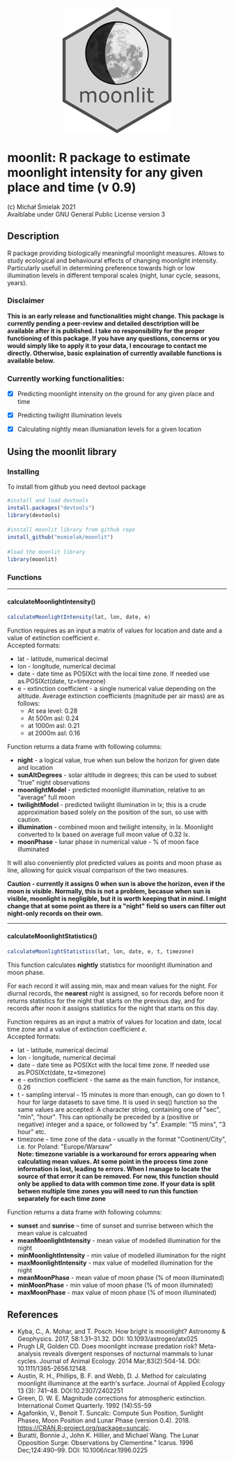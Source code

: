 

<p align="center">
  <img align="center" src="graphics/moonlit_logo.png" width="250px"/>
</p>

# moonlit: R package to estimate moonlight intensity for any given place and time (v 0.9)


(c) Michał Śmielak 2021  
Avaiblabe under GNU General Public License version 3

## Description

R package providing biologically meaningful moonlight measures. Allows to study ecological and behavioural effects of changing moonlight intensity.
Particularly usefull in determining preference towards high or low illumination levels in different temporal scales (night, lunar cycle, seasons, years).


### Disclaimer

__This is an early release and functionalities might change. This package is currently pending a peer-review and detailed desctription will be available after it is published. I take no responsibility for the proper functioning of this package. If you have any questions, concerns or you would simply like to apply it to your data, I encourage to contact me directly. Otherwise, basic explaination of currently available functions is available below.__


### Currently working functionalities:

- [x] Predicting moonlight intensity on the ground for any given place and time
- [x] Predicting twilight illumination levels 
- [x] Calculating nightly mean illumianation levels for a given location



## Using the moonlit library
### Installing
To install from github you need devtool package

```R
#install and load devtools
install.packages("devtools")
library(devtools)

#install moonlit library from github repo
install_github("msmielak/moonlit")

#load the moonlit library
library(moonlit)
```

### Functions
---

#### calculateMoonlightIntensity()


```R
calculateMoonlightIntensity(lat, lon, date, e)
```
Function requires as an input a matrix of values for location and date and a value of extinction coefficient *e*.  
Accepted formats:

* lat - latitude, numerical decimal
* lon - longitude, numerical decimal
* date - date time as POSIXct with the local time zone. If needed use as.POSIXct(date, tz=timezone)
* e - extinction coefficient - a single numerical value depending on the altitude. Average extinction coefficients (magnitude per air mass) are as follows:
  - At sea level: 0.28
  - At 500m asl: 0.24
  - at 1000m asl: 0.21
  - at 2000m asl: 0.16

Function returns a data frame with following columns:

* **night** - a logical value, true when sun below the horizon for given date and location
* **sunAltDegrees** - solar altitude in degrees; this can be used to subset "true" night observations
* **moonlightModel** - predicted moonlight illumination, relative to an "average" full moon
* **twilightModel** - predicted twilight illumination in lx; this is a crude approximation based solely on the position of the sun, so use with caution.
* **illumination** - combined moon and twilight intensity, in lx. Moonlight converted to lx based on average full moon value of 0.32 lx.
* **moonPhase** - lunar phase in numerical value - % of moon face illuminated

It will also conveniently plot predicted values as points and moon phase as line, allowing for quick visual comparison of the two measures.

**Caution -  currently it assigns 0 when sun is above the horizon, even if the moon is visible. Normally, this is not a problem, becasue when sun is visible, moonlight is negligible, but it is worth keeping that in mind. I might change that at some point as there is a "night" field so users can filter out night-only records on their own.**

---
#### calculateMoonlightStatistics()
```R
calculateMoonlightStatistics(lat, lon, date, e, t, timezone)
```

This function calculates **nightly** statistics for moonlight illumination and moon phase.

For each record it will assing min, max and mean values for the night. For diurnal records, the **nearest** night is assigned, so for records before noon it returns statistics for the night that starts on the previous day, and for records after noon it assigns statistics for the night that starts on this day.

Function requires as an input a matrix of values for location and date, local time zone and a value of extinction coefficient *e*.  
Accepted formats: 

* lat - latitude, numerical decimal
* lon - longitude, numerical decimal
* date - date time as POSIXct with the local time zone. If needed use as.POSIXct(date, tz=timezone)
* e - extinction coefficient - the same as the main function, for instance, 0.26
* t - sampling interval -  15 minutes is more than enough, can go down to 1 hour for large datasets to save time.
It is used in seq() function so the same values are accepted: A character string, containing one of "sec", "min", "hour". This can optionally be preceded by a (positive or negative) integer and a space, or followed by "s". Example: "15 mins", "3 hour" etc.
* timezone - time zone of the data - usually in the format "Continent/City", i.e. for Poland: "Europe/Warsaw"  
**Note: timezone variable is a workaround for errors appearing when calculating mean values. At some point in the process time zone information is lost, leading to errors. When I manage to locate the source of that error it can be removed. For now, this function should only be applied to data with common time zone. If your data is split betwen multiple time zones you will need to run this function separately for each time zone**


Function returns a data frame with following columns:

*	**sunset** and **sunrise** – time of sunset and sunrise between which the mean value is calcuated 
* **meanMoonlightIntensity** - mean value of modelled illumination for the night
* **minMoonlightIntensity** - min value of modelled illumination for the night
* **maxMoonlightIntensity** - max value of modelled illumination for the night
* **meanMoonPhase** - mean value of moon phase (% of moon illuminated)
* **minMoonPhase** - min value of moon phase (% of moon illuminated)
* **maxMoonPhase** - max value of moon phase (% of moon illuminated)



## References

* Kyba, C., A. Mohar, and T. Posch. How bright is moonlight? Astronomy & Geophysics. 2017, 58:1.31–31.32. DOI: 10.1093/astrogeo/atx025  
* Prugh LR, Golden CD. Does moonlight increase predation risk? Meta-analysis reveals divergent responses of nocturnal mammals to lunar cycles. Journal of Animal Ecology. 2014 Mar;83(2):504-14. DOI: 10.1111/1365-2656.12148.  
* Austin, R. H., Phillips, B. F. and Webb, D. J. Method for calculating moonlight illuminance at the earth's surface. Journal of Applied Ecology 13 (3): 741–48. DOI:10.2307/2402251  
* Green, D. W. E. Magnitude corrections for atmospheric extinction. International Comet Quarterly. 1992 (14):55-59  
* Agafonkin, V., Benoit T. Suncalc: Compute Sun Position, Sunlight Phases, Moon Position and Lunar Phase (version 0.4). 2018. https://CRAN.R-project.org/package=suncalc.  
* Buratti, Bonnie J., John K. Hillier, and Michael Wang. The Lunar Opposition Surge: Observations by Clementine.” Icarus. 1996 Dec;124:490–99. DOI: 10.1006/icar.1996.0225

